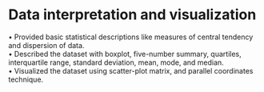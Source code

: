 # Data interpretation and visualization

• Provided basic statistical descriptions like measures of central tendency and dispersion of data.<br/>
• Described the dataset with boxplot, five-number summary, quartiles, interquartile range, standard deviation, mean, mode,
and median.<br/>
• Visualized the dataset using scatter-plot matrix, and parallel coordinates technique.<br/>
